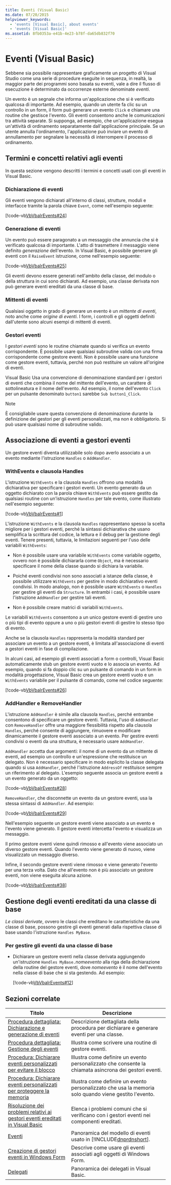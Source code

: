 ```yaml
---
title: Eventi (Visual Basic)
ms.date: 07/20/2015
helpviewer_keywords:
  - 'events [Visual Basic], about events'
  - 'events [Visual Basic]'
ms.assetid: 8fb0353a-e41b-4e23-b78f-da65db832f70
---
```

# <a name="events-visual-basic"></a>Eventi (Visual Basic)
Sebbene sia possibile rappresentare graficamente un progetto di Visual Studio come una serie di procedure eseguite in sequenza, in realtà, la maggior parte dei programmi sono basata su eventi, vale a dire il flusso di esecuzione è determinato da occorrenze esterne denominate *eventi*.  
  
 Un evento è un segnale che informa un'applicazione che si è verificato qualcosa di importante. Ad esempio, quando un utente fa clic su un controllo in un form, il form può generare un evento `Click` e chiamare una routine che gestisce l'evento. Gli eventi consentono anche le comunicazioni tra attività separate. Si supponga, ad esempio, che un'applicazione esegua un'attività di ordinamento separatamente dall'applicazione principale. Se un utente annulla l'ordinamento, l'applicazione può inviare un evento di annullamento per segnalare la necessità di interrompere il processo di ordinamento.  
  
## <a name="event-terms-and-concepts"></a>Termini e concetti relativi agli eventi  
 In questa sezione vengono descritti i termini e concetti usati con gli eventi in Visual Basic.  
  
### <a name="declaring-events"></a>Dichiarazione di eventi  
 Gli eventi vengono dichiarati all'interno di classi, strutture, moduli e interfacce tramite la parola chiave `Event`, come nell'esempio seguente:  
  
 [!code-vb[VbVbalrEvents#24](~/samples/snippets/visualbasic/VS_Snippets_VBCSharp/VbVbalrEvents/VB/Class1.vb#24)]  
  
### <a name="raising-events"></a>Generazione di eventi  
 Un evento può essere paragonato a un messaggio che annuncia che si è verificato qualcosa di importante. L'atto di trasmettere il messaggio viene definito *generazione* dell'evento. In Visual Basic, è possibile generare gli eventi con il `RaiseEvent` istruzione, come nell'esempio seguente:  
  
 [!code-vb[VbVbalrEvents#25](~/samples/snippets/visualbasic/VS_Snippets_VBCSharp/VbVbalrEvents/VB/Class1.vb#25)]  
  
 Gli eventi devono essere generati nell'ambito della classe, del modulo o della struttura in cui sono dichiarati. Ad esempio, una classe derivata non può generare eventi ereditati da una classe di base.  
  
### <a name="event-senders"></a>Mittenti di eventi  
 Qualsiasi oggetto in grado di generare un evento è un *mittente di eventi*, noto anche come *origine di eventi*. I form, i controlli e gli oggetti definiti dall'utente sono alcuni esempi di mittenti di eventi.  
  
### <a name="event-handlers"></a>Gestori eventi  
 I *gestori eventi* sono le routine chiamate quando si verifica un evento corrispondente. È possibile usare qualsiasi subroutine valida con una firma corrispondente come gestore eventi. Non è possibile usare una funzione come gestore eventi, tuttavia, perché non può restituire un valore all'origine di eventi.  
  
 Visual Basic Usa una convenzione di denominazione standard per i gestori di eventi che combina il nome del mittente dell'evento, un carattere di sottolineatura e il nome dell'evento. Ad esempio, il nome dell'evento `Click` per un pulsante denominato `button1` sarebbe `Sub button1_Click`.  
  
> [!NOTE]
>  È consigliabile usare questa convenzione di denominazione durante la definizione dei gestori per gli eventi personalizzati, ma non è obbligatorio. Si può usare qualsiasi nome di subroutine valido.  
  
## <a name="associating-events-with-event-handlers"></a>Associazione di eventi a gestori eventi  
 Un gestore eventi diventa utilizzabile solo dopo averlo associato a un evento mediante l'istruzione `Handles` o `AddHandler`.  
  
### <a name="withevents-and-the-handles-clause"></a>WithEvents e clausola Handles  
 L'istruzione `WithEvents` e la clausola `Handles` offrono una modalità dichiarativa per specificare i gestori eventi. Un evento generato da un oggetto dichiarato con la parola chiave `WithEvents` può essere gestito da qualsiasi routine con un'istruzione `Handles` per tale evento, come illustrato nell'esempio seguente:  
  
 [!code-vb[VbVbalrEvents#1](~/samples/snippets/visualbasic/VS_Snippets_VBCSharp/VbVbalrEvents/VB/Class1.vb#1)]  
  
 L'istruzione `WithEvents` e la clausola `Handles` rappresentano spesso la scelta migliore per i gestori eventi, perché la sintassi dichiarativa che usano semplifica la scrittura del codice, la lettura e il debug per la gestione degli eventi. Tenere presenti, tuttavia, le limitazioni seguenti per l'uso delle variabili `WithEvents`:  
  
-   Non è possibile usare una variabile `WithEvents` come variabile oggetto, ovvero non è possibile dichiararla come `Object`, ma è necessario specificare il nome della classe quando si dichiara la variabile.  
  
-   Poiché eventi condivisi non sono associati a istanze della classe, è possibile utilizzare `WithEvents` per gestire in modo dichiarativo eventi condivisi. In modo analogo, non è possibile usare `WithEvents` o `Handles` per gestire gli eventi da `Structure`. In entrambi i casi, è possibile usare l'istruzione `AddHandler` per gestire tali eventi.  
  
-   Non è possibile creare matrici di variabili `WithEvents`.  
  
 Le variabili `WithEvents` consentono a un unico gestore eventi di gestire uno o più tipi di evento oppure a uno o più gestori eventi di gestire lo stesso tipo di evento.  
  
 Anche se la clausola `Handles` rappresenta la modalità standard per associare un evento a un gestore eventi, è limitata all'associazione di eventi a gestori eventi in fase di compilazione.  
  
 In alcuni casi, ad esempio gli eventi associati a form o controlli, Visual Basic automaticamente stub un gestore eventi vuoto e lo associa un evento. Ad esempio, quando si fa doppio clic su un pulsante di comando in un form in modalità progettazione, Visual Basic crea un gestore eventi vuoto e un `WithEvents` variabile per il pulsante di comando, come nel codice seguente:  
  
 [!code-vb[VbVbalrEvents#26](~/samples/snippets/visualbasic/VS_Snippets_VBCSharp/VbVbalrEvents/VB/Class1.vb#26)]  
  
### <a name="addhandler-and-removehandler"></a>AddHandler e RemoveHandler  
 L'istruzione `AddHandler` è simile alla clausola `Handles`, perché entrambe consentono di specificare un gestore eventi. Tuttavia, l'uso di `AddHandler` con `RemoveHandler` offre una maggiore flessibilità rispetto alla clausola `Handles`, perché consente di aggiungere, rimuovere e modificare dinamicamente il gestore eventi associato a un evento. Per gestire eventi condivisi o eventi da una struttura, è necessario usare `AddHandler`.  
  
 `AddHandler` accetta due argomenti: il nome di un evento da un mittente di eventi, ad esempio un controllo e un'espressione che restituisce un delegato. Non è necessario specificare in modo esplicito la classe delegata quando si usa `AddHandler`, perché l'istruzione `AddressOf` restituisce sempre un riferimento al delegato. L'esempio seguente associa un gestore eventi a un evento generato da un oggetto:  
  
 [!code-vb[VbVbalrEvents#28](~/samples/snippets/visualbasic/VS_Snippets_VBCSharp/VbVbalrEvents/VB/Class1.vb#28)]  
  
 `RemoveHandler`, che disconnette un evento da un gestore eventi, usa la stessa sintassi di `AddHandler`. Ad esempio:  
  
 [!code-vb[VbVbalrEvents#29](~/samples/snippets/visualbasic/VS_Snippets_VBCSharp/VbVbalrEvents/VB/Class1.vb#29)]  
  
 Nell'esempio seguente un gestore eventi viene associato a un evento e l'evento viene generato. Il gestore eventi intercetta l'evento e visualizza un messaggio.  
  
 Il primo gestore eventi viene quindi rimosso e all'evento viene associato un diverso gestore eventi. Quando l'evento viene generato di nuovo, viene visualizzato un messaggio diverso.  
  
 Infine, il secondo gestore eventi viene rimosso e viene generato l'evento per una terza volta. Dato che all'evento non è più associato un gestore eventi, non viene eseguita alcuna azione.  
  
 [!code-vb[VbVbalrEvents#38](~/samples/snippets/visualbasic/VS_Snippets_VBCSharp/VbVbalrEvents/VB/Class2.vb#38)]  
  
## <a name="handling-events-inherited-from-a-base-class"></a>Gestione degli eventi ereditati da una classe di base  
 *Le classi derivate*, ovvero le classi che ereditano le caratteristiche da una classe di base, possono gestire gli eventi generati dalla rispettiva classe di base usando l'istruzione `Handles MyBase`.  
  
### <a name="to-handle-events-from-a-base-class"></a>Per gestire gli eventi da una classe di base  
  
-   Dichiarare un gestore eventi nella classe derivata aggiungendo un'istruzione `Handles MyBase.`*nomeevento* alla riga della dichiarazione della routine del gestore eventi, dove *nomeevento* è il nome dell'evento nella classe di base che si sta gestendo. Ad esempio:  
  
     [!code-vb[VbVbalrEvents#12](~/samples/snippets/visualbasic/VS_Snippets_VBCSharp/VbVbalrEvents/VB/Class1.vb#12)]  
  
## <a name="related-sections"></a>Sezioni correlate  
  
|Titolo|Descrizione|  
|-----------|-----------------|  
|[Procedura dettagliata: Dichiarazione e generazione di eventi](../../../../visual-basic/programming-guide/language-features/events/walkthrough-declaring-and-raising-events.md)|Descrizione dettagliata della procedura per dichiarare e generare eventi per una classe.|  
|[Procedura dettagliata: Gestione degli eventi](../../../../visual-basic/programming-guide/language-features/events/walkthrough-handling-events.md)|Illustra come scrivere una routine di gestore eventi.|  
|[Procedura: Dichiarare eventi personalizzati per evitare il blocco](../../../../visual-basic/programming-guide/language-features/events/how-to-declare-custom-events-to-avoid-blocking.md)|Illustra come definire un evento personalizzato che consente la chiamata asincrona dei gestori eventi.|  
|[Procedura: Dichiarare eventi personalizzati per proteggere la memoria](../../../../visual-basic/programming-guide/language-features/events/how-to-declare-custom-events-to-conserve-memory.md)|Illustra come definire un evento personalizzato che usa la memoria solo quando viene gestito l'evento.|  
|[Risoluzione dei problemi relativi ai gestori eventi ereditati in Visual Basic](../../../../visual-basic/programming-guide/language-features/events/troubleshooting-inherited-event-handlers.md)|Elenca i problemi comuni che si verificano con i gestori eventi nei componenti ereditati.|  
|[Eventi](../../../../standard/events/index.md)|Panoramica del modello di eventi usato in [!INCLUDE[dnprdnshort](~/includes/dnprdnshort-md.md)].|  
|[Creazione di gestori eventi in Windows Form](../../../../framework/winforms/creating-event-handlers-in-windows-forms.md)|Descrive come usare gli eventi associati agli oggetti di Windows Form.|  
|[Delegati](../../../../visual-basic/programming-guide/language-features/delegates/index.md)|Panoramica dei delegati in Visual Basic.|

